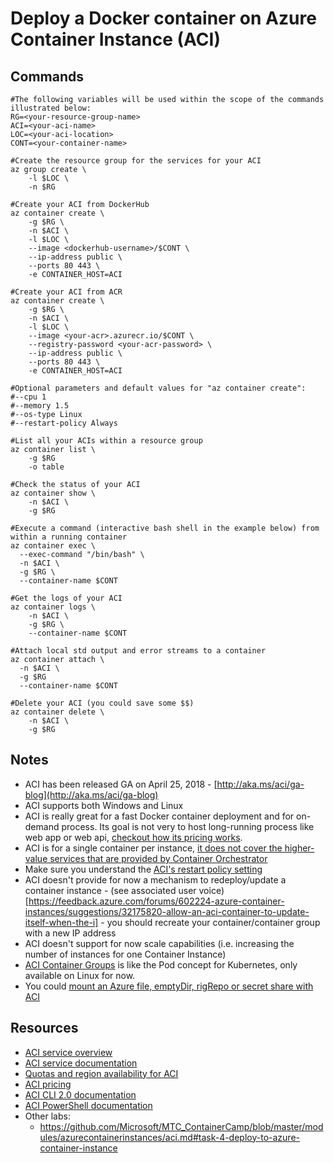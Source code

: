 # Deploy a Docker container on Azure Container Instance (ACI)

## Commands

```
#The following variables will be used within the scope of the commands illustrated below:
RG=<your-resource-group-name>
ACI=<your-aci-name>
LOC=<your-aci-location>
CONT=<your-container-name>

#Create the resource group for the services for your ACI
az group create \
    -l $LOC \
    -n $RG

#Create your ACI from DockerHub
az container create \
    -g $RG \
    -n $ACI \
    -l $LOC \
    --image <dockerhub-username>/$CONT \
    --ip-address public \
    --ports 80 443 \
    -e CONTAINER_HOST=ACI

#Create your ACI from ACR
az container create \
    -g $RG \
    -n $ACI \
    -l $LOC \
    --image <your-acr>.azurecr.io/$CONT \
    --registry-password <your-acr-password> \
    --ip-address public \
    --ports 80 443 \
    -e CONTAINER_HOST=ACI 

#Optional parameters and default values for "az container create":
#--cpu 1
#--memory 1.5
#--os-type Linux
#--restart-policy Always

#List all your ACIs within a resource group
az container list \
    -g $RG
    -o table

#Check the status of your ACI
az container show \
    -n $ACI \
    -g $RG

#Execute a command (interactive bash shell in the example below) from within a running container
az container exec \
  --exec-command "/bin/bash" \
  -n $ACI \
  -g $RG \
  --container-name $CONT

#Get the logs of your ACI
az container logs \
    -n $ACI \
    -g $RG \
    --container-name $CONT

#Attach local std output and error streams to a container
az container attach \
  -n $ACI \
  -g $RG
  --container-name $CONT

#Delete your ACI (you could save some $$)
az container delete \
    -n $ACI \
    -g $RG
```

## Notes

- ACI has been released GA on April 25, 2018 - [http://aka.ms/aci/ga-blog](http://aka.ms/aci/ga-blog)
- ACI supports both Windows and Linux
- ACI is really great for a fast Docker container deployment and for on-demand process. Its goal is not very to host long-running process like web app or web api, [checkout how its pricing works](https://azure.microsoft.com/pricing/details/container-instances/).
- ACI is for a single container per instance, [it does not cover the higher-value services that are provided by Container Orchestrator](https://docs.microsoft.com/en-us/azure/container-instances/container-instances-orchestrator-relationship)
- Make sure you understand the [ACI's restart policy setting](https://docs.microsoft.com/en-us/azure/container-instances/container-instances-restart-policy)
- ACI doesn't provide for now a mechanism to redeploy/update a container instance - (see associated user voice)[https://feedback.azure.com/forums/602224-azure-container-instances/suggestions/32175820-allow-an-aci-container-to-update-itself-when-the-i] - you should recreate your container/container group with a new IP address
- ACI doesn't support for now scale capabilities (i.e. increasing the number of instances for one Container Instance)
- [ACI Container Groups](https://docs.microsoft.com/en-us/azure/container-instances/container-instances-container-groups) is like the Pod concept for Kubernetes, only available on Linux for now.
- You could [mount an Azure file, emptyDir, rigRepo or secret share with ACI](https://docs.microsoft.com/en-us/azure/container-instances/container-instances-volume-azure-files)

## Resources

- [ACI service overview](https://azure.microsoft.com/services/container-instances/)
- [ACI service documentation](https://docs.microsoft.com/azure/container-instances/)
- [Quotas and region availability for ACI](https://docs.microsoft.com/en-us/azure/container-instances/container-instances-quotas)
- [ACI pricing](https://azure.microsoft.com/pricing/details/container-instances/)
- [ACI CLI 2.0 documentation](https://docs.microsoft.com/cli/azure/container)
- [ACI PowerShell documentation](https://docs.microsoft.com/powershell/module/azurerm.containerinstance/#container_instances)
- Other labs:
  - https://github.com/Microsoft/MTC_ContainerCamp/blob/master/modules/azurecontainerinstances/aci.md#task-4-deploy-to-azure-container-instance